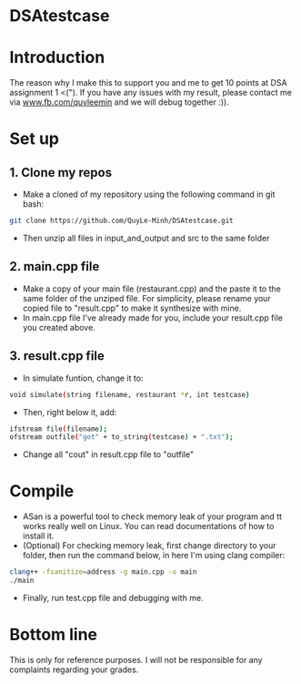 # DSAtestcase
# Introduction
The reason why I make this to support you and me to get 10 points at DSA assignment 1 <("). If you have any issues with my result, please contact me via www.fb.com/quyleemin and we will debug together :)).  
# Set up
## 1. Clone my repos
- Make a cloned of my repository using the following command in git bash: 
```sh
git clone https://github.com/QuyLe-Minh/DSAtestcase.git
```
- Then unzip all files in input_and_output and src to the same folder
## 2. main.cpp file
- Make a copy of your main file (restaurant.cpp) and the paste it to the same folder of the unziped file. For simplicity, please rename your copied file to "result.cpp" to make it synthesize with mine.
- In main.cpp file I've already made for you, include your result.cpp file you created above.
## 3. result.cpp file
- In simulate funtion, change it to: 
```sh
void simulate(string filename, restaurant *r, int testcase)
```
- Then, right below it, add:
 ```sh
ifstream file(filename);
ofstream outfile("got" + to_string(testcase) + ".txt");
```
- Change all "cout" in result.cpp file to  "outfile"
# Compile
- ASan is a powerful tool to check memory leak of your program and tt works really well on Linux. You can read documentations of how to install it.
- (Optional) For checking memory leak, first change directory to your folder, then run the command below, in here I'm using clang compiler:
 ```sh
clang++ -fsanitize=address -g main.cpp -o main
./main
```
- Finally, run test.cpp file and debugging with me.

# Bottom line
This is only for reference purposes. I will not be responsible for any complaints regarding your grades.
